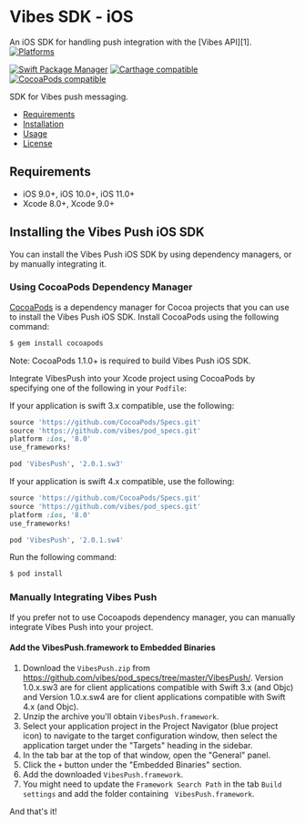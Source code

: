 # Vibes SDK - iOS

An iOS SDK for handling push integration with the [Vibes API][1].
[![Platforms](https://img.shields.io/cocoapods/p/VibesPush.svg)](https://cocoapods.org/pods/VibesPush)

[![Swift Package Manager](https://img.shields.io/badge/Swift%20Package%20Manager-compatible-brightgreen.svg)](https://github.com/apple/swift-package-manager)
[![Carthage compatible](https://img.shields.io/badge/Carthage-compatible-4BC51D.svg?style=flat)](https://github.com/Carthage/Carthage)
[![CocoaPods compatible](https://img.shields.io/cocoapods/v/VibesPush.svg)](https://cocoapods.org/pods/VibesPush)

SDK for Vibes push messaging.

- [Requirements](#requirements)
- [Installation](#installation)
- [Usage](#usage)
- [License](#license)

## Requirements

- iOS 9.0+, iOS 10.0+, iOS 11.0+
- Xcode 8.0+, Xcode 9.0+

## Installing the Vibes Push iOS SDK
You can install the Vibes Push iOS SDK by using dependency managers, or by manually integrating it.

### Using CocoaPods Dependency Manager

[CocoaPods](http://cocoapods.org) is a dependency manager for Cocoa projects that you can use to install the Vibes Push iOS SDK. Install CocoaPods using the following command:

```bash
$ gem install cocoapods
```

Note: CocoaPods 1.1.0+ is required to build Vibes Push iOS SDK.

Integrate VibesPush into your Xcode project using CocoaPods by specifying one of the following in your `Podfile`:

If your application is swift 3.x compatible, use the following:

```ruby
source 'https://github.com/CocoaPods/Specs.git'
source 'https://github.com/vibes/pod_specs.git'
platform :ios, '8.0'
use_frameworks!

pod 'VibesPush', '2.0.1.sw3'
```

If your application is swift 4.x compatible, use the following:

```ruby
source 'https://github.com/CocoaPods/Specs.git'
source 'https://github.com/vibes/pod_specs.git'
platform :ios, '8.0'
use_frameworks!

pod 'VibesPush', '2.0.1.sw4'
```

Run the following command:

```bash
$ pod install
```

### Manually Integrating Vibes Push

If you prefer not to use Cocoapods dependency manager, you can manually integrate Vibes Push into your project.

#### Add the VibesPush.framework to Embedded Binaries

1. Download the `VibesPush.zip` from https://github.com/vibes/pod_specs/tree/master/VibesPush/. Version 1.0.x.sw3 are for client applications compatible with Swift 3.x (and Objc) and Version 1.0.x.sw4 are for client applications compatible with Swift 4.x (and Objc).
2. Unzip the archive you'll obtain `VibesPush.framework`.
3. Select your application project in the Project Navigator (blue project icon) to navigate to the target configuration window, then select the application target under the "Targets" heading in the sidebar.
4. In the tab bar at the top of that window, open the "General" panel.
5. Click the `+` button under the "Embedded Binaries" section.
6. Add the downloaded `VibesPush.framework`.
7. You might need to update the `Framework Search Path` in the tab `Build settings` and add the folder containing ` VibesPush.framework`.

And that's it!
